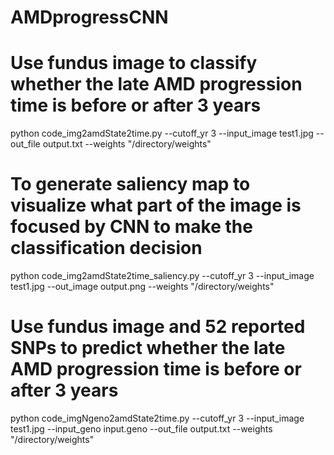 # AMDprogressCNN
# Use fundus image to classify whether the late AMD progression time is before or after 3 years
python code_img2amdState2time.py --cutoff_yr 3 --input_image test1.jpg --out_file output.txt --weights "/directory/weights"

# To generate saliency map to visualize what part of the image is focused by CNN to make the classification decision
python code_img2amdState2time_saliency.py --cutoff_yr 3 --input_image test1.jpg --out_image output.png --weights "/directory/weights"

# Use fundus image and 52 reported SNPs to predict whether the late AMD progression time is before or after 3 years
python code_imgNgeno2amdState2time.py --cutoff_yr 3 --input_image test1.jpg --input_geno input.geno --out_file output.txt --weights "/directory/weights"
